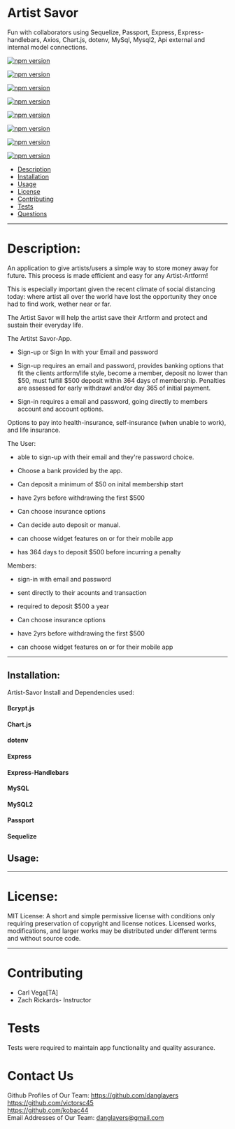 # Artist Savor
 Fun with collaborators using Sequelize, Passport, Express, Express-handlebars, Axios, 
 Chart.js, dotenv, MySql, Mysql2, Api external and internal model connections.

[![npm version](https://img.shields.io/badge/express--handlebars-----v5.1.0-orange)](https://www.npmjs.com/package/express-handlebars)

[![npm version](https://img.shields.io/badge/sequelize-----v6.3.5-pink)](https://www.npmjs.com/package/sequelize)

[![npm version](https://img.shields.io/badge/mysql-----v2.18.1-blue)](https://www.npmjs.com/package/mysql)

[![npm version](https://img.shields.io/badge/Express-----v4.17.1-brightgreen)](https://www.npmjs.com/package/express)

[![npm version](https://img.shields.io/badge/Passport-----v4.17.1-yellow)](https://www.npmjs.com/package/passport)

[![npm version](https://img.shields.io/badge/bcryptjs-----v2.4.3-blue)](https://www.npmjs.com/package/bcryptjs)

[![npm version](https://img.shields.io/badge/chartjs-----v2.9.3-blue)](https://www.npmjs.com/package/chart.js)

[![npm version](https://img.shields.io/badge/dotenv-----v8.2.0-orange)](https://www.npmjs.com/package/dotenv)




- [Description](#description)
- [Installation](#installation)
- [Usage](#usage)
- [License](#license)
- [Contributing](#contributing)
- [Tests](#tests)
- [Questions](#questions)

---

# Description:

An application to give artists/users a simple way to store money away for future. This process is made efficient and easy for any Artist-Artform!

This is especially important given the recent climate of social distancing today: where artist all over the world have lost the opportunity they once had to find work, wether near or far.

The Artist Savor will help the artist save their Artform and protect and sustain their everyday life.

The Artitst Savor-App.

- Sign-up or Sign In with your Email and password

- Sign-up requires an email and password, provides banking options that fit the clients artform/life style, become a member, deposit no lower than $50, must fulfill $500 deposit within 364 days of membership. Penalties are assessed for early withdrawl and/or day 365 of initial payment.

- Sign-in requires a email and password, going directly to members account and account options.

Options to pay into health-insurance, self-insurance (when unable to work), and life insurance.

The User:

- able to sign-up with their email and they're password choice.

- Choose a bank provided by the app.

- Can deposit a minimum of \$50 on inital membership
  start

- have 2yrs before withdrawing the first \$500

- Can choose insurance options

- Can decide auto deposit or manual.

- can choose widget features on or for their mobile app

- has 364 days to deposit \$500 before incurring a penalty

Members:

- sign-in with email and password

- sent directly to their acounts and transaction

- required to deposit \$500 a year

- Can choose insurance options

- have 2yrs before withdrawing the first \$500

- can choose widget features on or for their mobile app

---

## Installation:

Artist-Savor Install and Dependencies used:

#### Bcrypt.js

#### Chart.js

#### dotenv

#### Express

#### Express-Handlebars

#### MySQL

#### MySQL2

#### Passport

#### Sequelize

## Usage:

---

# License:

MIT License: A short and simple permissive license with conditions only requiring preservation of copyright and license notices. Licensed works, modifications, and larger works may be distributed under different terms and without source code.

---

# Contributing

- Carl Vega[TA]
- Zach Rickards- Instructor

# Tests

Tests were required to maintain app functionality and quality assurance.

# Contact Us

Github Profiles of Our Team: <https://github.com/danglayers> <br>
<https://github.com/victorsc45> <br>
<https://github.com/kobac44> <br>
Email Addresses of Our Team: <danglayers@gmail.com>
